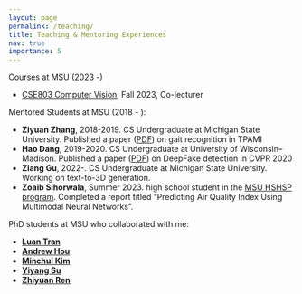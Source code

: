 ```yaml
---
layout: page
permalink: /teaching/
title: Teaching & Mentoring Experiences
nav: true
importance: 5
---
```

<div>
Courses at MSU (2023 -)
		<ul>
            <li><a href="https://www.cse.msu.edu/~cse803/">CSE803 Computer Vision</a>, Fall 2023, Co-lecturer</li>
        </ul>

Mentored Students at MSU (2018 - ):
        <ul>
			<li> <b>Ziyuan Zhang</b>, 2018-2019. CS Undergraduate at Michigan State University. Published a paper (<a href="https://arxiv.org/pdf/1909.03051.pdf">PDF</a>) on gait recognition in TPAMI </li>
			<li> <b>Hao Dang</b>, 2019-2020. CS Undergraduate at University of Wisconsin–Madison. Published a paper (<a href="https://arxiv.org/pdf/1910.01717.pdf">PDF</a>) on DeepFake detection in CVPR 2020 </li>
			<li> <b>Ziang Gu</b>, 2022-. CS Undergraduate at Michigan State University. Working on text-to-3D generation. </li>
                        <li> <b>Zoaib Sihorwala</b>, Summer 2023. high school student in the <a href="https://education.msu.edu/hshsp/">MSU HSHSP program</a>. Completed a report titled “Predicting Air Quality Index Using Multimodal Neural Networks”. </li>
        </ul>

PhD students at MSU who collaborated with me:
        <ul>
                        <li> <b><a href="https://scholar.google.com/citations?user=YV0TVrQAAAAJ&hl=en">Luan Tran</a></b> </li>
                        <li> <b><a href="https://andrewhou1.github.io/">Andrew Hou</a></b> </li>
                        <li> <b><a href="https://mckim.dev/">Minchul Kim</a></b> </li>
                        <li> <b><a href="https://scholar.google.com/citations?user=EcMv7kkAAAAJ&hl=en">Yiyang Su</a></b> </li>
                        <li> <b><a href="https://scholar.google.com/citations?user=Z1ltuXEAAAAJ&hl=en">Zhiyuan Ren</a></b> </li>
        </ul>
</div>
